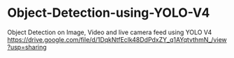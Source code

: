 # Object-Detection-using-YOLO-V4
Object Detection on Image, Video and live camera feed using YOLO V4
https://drive.google.com/file/d/1DqkNtfEclk48DdPdxZY_q1AYqtvthmN_/view?usp=sharing


